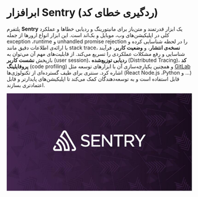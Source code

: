# ابرافزار Sentry (ردگیری خطای کد)

پلتفرم **Sentry** یک ابزار قدرتمند و متن‌باز برای مانیتورینگ و ردیابی خطاها و عملکرد کلی در اپلیکیشن‌های وب، موبایل و بک‌اند است. این ابزار انواع ارورها از جمله exception ،runtime و unhandled promise rejection را در لحظه شناسایی کرده و با ارائه‌ی اطلاعات دقیق مانند stack trace، **نسخه‌ی انتشار**، و **وضعیت کاربر**، فرآیند شناسایی و رفع مشکلات عملکردی را تسریع می‌کند. از قابلیت‌های مهم آن می‌توان به بازپخش **نشست کاربر** (user session)، **ردیابی توزیع‌شده** (Distributed Tracing)، **کد پروفایلینگ** (code profiling) و همچنین یکپارچه‌سازی آن با ابزارهای توسعه مثل [GitLab](../gitlab/getting-started) اشاره کرد. سنتری برای طیف گسترده‌ای از تکنولوژی‌ها (React Node.js ،Python و ...) قابل استفاده است و به توسعه‌دهندگان کمک می‌کند تا اپلیکیشن‌های پایدارتر و قابل اعتمادتری بسازند.

![App Intro: sentry-logo](../img/sentry-logo.png)
